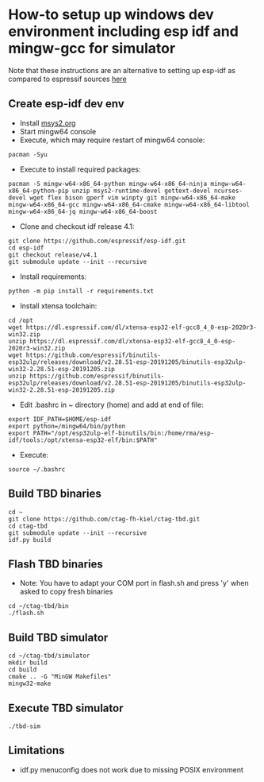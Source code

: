 # How-to setup up windows dev environment including esp idf and mingw-gcc for simulator
Note that these instructions are an alternative to setting up esp-idf as compared to espressif sources [here](https://docs.espressif.com/projects/esp-idf/en/latest/esp32/get-started/)
## Create esp-idf dev env
- Install [msys2.org](msys2.org)
- Start mingw64 console
- Execute, which may require restart of mingw64 console:
```
pacman -Syu
```
- Execute to install required packages:
```
pacman -S mingw-w64-x86_64-python mingw-w64-x86_64-ninja mingw-w64-x86_64-python-pip unzip msys2-runtime-devel gettext-devel ncurses-devel wget flex bison gperf vim winpty git mingw-w64-x86_64-make mingw-w64-x86_64-gcc mingw-w64-x86_64-cmake mingw-w64-x86_64-libtool mingw-w64-x86_64-jq mingw-w64-x86_64-boost
```
- Clone and checkout idf release 4.1:
```
git clone https://github.com/espressif/esp-idf.git
cd esp-idf
git checkout release/v4.1
git submodule update --init --recursive
```
- Install requirements:
```
python -m pip install -r requirements.txt
```
- Install xtensa toolchain:
```
cd /opt
wget https://dl.espressif.com/dl/xtensa-esp32-elf-gcc8_4_0-esp-2020r3-win32.zip
unzip https://dl.espressif.com/dl/xtensa-esp32-elf-gcc8_4_0-esp-2020r3-win32.zip
wget https://github.com/espressif/binutils-esp32ulp/releases/download/v2.28.51-esp-20191205/binutils-esp32ulp-win32-2.28.51-esp-20191205.zip
unzip https://github.com/espressif/binutils-esp32ulp/releases/download/v2.28.51-esp-20191205/binutils-esp32ulp-win32-2.28.51-esp-20191205.zip
```
- Edit .bashrc in ~ directory (home) and add at end of file:
```
export IDF_PATH=$HOME/esp-idf
export python=/mingw64/bin/python
export PATH="/opt/esp32ulp-elf-binutils/bin:/home/rma/esp-idf/tools:/opt/xtensa-esp32-elf/bin:$PATH"
```
- Execute:
```
source ~/.bashrc
```
## Build TBD binaries
```
cd ~
git clone https://github.com/ctag-fh-kiel/ctag-tbd.git
cd ctag-tbd
git submodule update --init --recursive
idf.py build
```
## Flash TBD binaries
- Note: You have to adapt your COM port in flash.sh and press 'y' when asked to copy fresh binaries
```
cd ~/ctag-tbd/bin
./flash.sh
```
## Build TBD simulator
```
cd ~/ctag-tbd/simulator
mkdir build
cd build
cmake .. -G "MinGW Makefiles"
mingw32-make
```
## Execute TBD simulator
```
./tbd-sim
```
## Limitations
- idf.py menuconfig does not work due to missing POSIX environment

